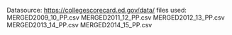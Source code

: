 Datasource: https://collegescorecard.ed.gov/data/
files used: 
  MERGED2009_10_PP.csv
  MERGED2011_12_PP.csv
  MERGED2012_13_PP.csv
  MERGED2013_14_PP.csv
  MERGED2014_15_PP.csv
